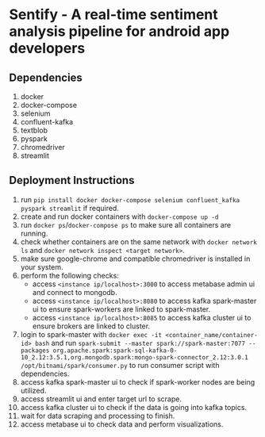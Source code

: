 # Sentify - A real-time sentiment analysis pipeline for android app developers

## Dependencies
1. docker
2. docker-compose
3. selenium
4. confluent-kafka
5. textblob
6. pyspark
7. chromedriver
8. streamlit

## Deployment Instructions
1. run `pip install docker docker-compose selenium confluent_kafka pyspark streamlit` if required.
2. create and run docker containers with `docker-compose up -d`
3. run `docker ps`/`docker-compose ps` to make sure all containers are running.
4. check whether containers are on the same network with `docker network ls` and `docker network inspect <target network>`.
5. make sure google-chrome and compatible chromedriver is installed in your system.
6. perform the following checks:
    * access `<instance ip/localhost>:3000` to access metabase admin ui and connect to mongodb.
    * access `<instance ip/localhost>:8080` to access kafka spark-master ui to ensure spark-workers are linked to spark-master.
    * access `<instance ip/localhost>:8085` to access kafka cluster ui to ensure brokers are linked to cluster.
7. login to spark-master with `docker exec -it <container_name/container-id> bash` and run `spark-submit --master spark://spark-master:7077 --packages org.apache.spark:spark-sql-kafka-0-10_2.12:3.5.1,org.mongodb.spark:mongo-spark-connector_2.12:3.0.1 /opt/bitnami/spark/consumer.py` to run consumer script with dependencies.
8. access kafka spark-master ui to check if spark-worker nodes are being utilized.
9. access streamlit ui and enter target url to scrape.
10. access kafka cluster ui to check if the data is going into kafka topics. 
11. wait for data scraping and processing to finish.
12. access metabase ui to check data and perform visualizations.
